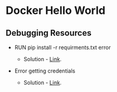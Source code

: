 # Docker Hello World


## Debugging Resources

- RUN pip install -r requirments.txt error

    - Solution - [Link](https://forums.docker.com/t/run-pip-install-upgrade-pip-and-run-pip-install-r-requirements-txt-not-working/138933/2).

- Error getting credentials

    - Solution - [Link](https://forums.docker.com/t/error-failed-to-solve-error-getting-credentials-err-exit-status-1-out/136124/4).